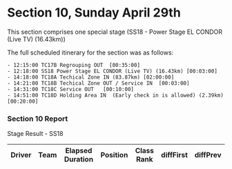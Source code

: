 # Section 10, Sunday April 29th

This section comprises one special stage (SS18 - Power Stage EL CONDOR (Live TV) (16.43km))

The full scheduled itinerary for the section was as follows:

	- 12:15:00 TC17B Regrouping OUT  [00:35:00]
	- 12:18:00 SS18 Power Stage EL CONDOR (Live TV) (16.43km) [00:03:00]
	- 14:18:00 TC18A Techical Zone IN (83.87km) [02:00:00]
	- 14:21:00 TC18B Techical Zone OUT / Service IN  [00:03:00]
	- 14:31:00 TC18C Service OUT   [00:10:00]
	- 14:51:00 TC18D Holding Area IN  (Early check in is allowed) (2.39km) [00:20:00]

### Section 10 Report

Stage Result - SS18

|Driver|Team|Elapsed Duration|Position|Class Rank|diffFirst|diffPrev|
|------|----|----------------|--------|----------|---------|--------|




